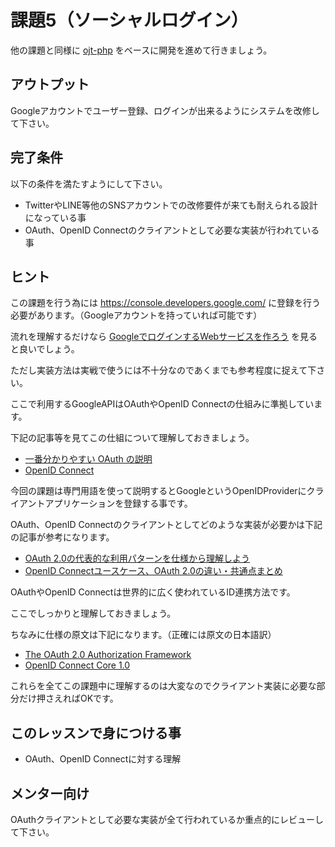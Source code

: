 # 課題5（ソーシャルログイン）

他の課題と同様に [ojt-php](https://github.com/keitakn/ojt-php) をベースに開発を進めて行きましょう。

## アウトプット

Googleアカウントでユーザー登録、ログインが出来るようにシステムを改修して下さい。

## 完了条件

以下の条件を満たすようにして下さい。

- TwitterやLINE等他のSNSアカウントでの改修要件が来ても耐えられる設計になっている事
- OAuth、OpenID Connectのクライアントとして必要な実装が行われている事

## ヒント

この課題を行う為には https://console.developers.google.com/ に登録を行う必要があります。（Googleアカウントを持っていれば可能です）

流れを理解するだけなら [GoogleでログインするWebサービスを作ろう](https://dotinstall.com/lessons/google_connect_php_v2) を見ると良いでしょう。

ただし実装方法は実戦で使うには不十分なのであくまでも参考程度に捉えて下さい。

ここで利用するGoogleAPIはOAuthやOpenID Connectの仕組みに準拠しています。

下記の記事等を見てこの仕組について理解しておきましょう。

- [一番分かりやすい OAuth の説明](https://qiita.com/TakahikoKawasaki/items/e37caf50776e00e733be)
- [OpenID Connect](https://qiita.com/TakahikoKawasaki/items/498ca08bbfcc341691fe)

今回の課題は専門用語を使って説明するとGoogleというOpenIDProviderにクライアントアプリケーションを登録する事です。

OAuth、OpenID Connectのクライアントとしてどのような実装が必要かは下記の記事が参考になります。

- [OAuth 2.0の代表的な利用パターンを仕様から理解しよう](https://www.buildinsider.net/enterprise/openid/oauth20)
- [OpenID Connectユースケース、OAuth 2.0の違い・共通点まとめ](https://www.buildinsider.net/enterprise/openid/connect)

OAuthやOpenID Connectは世界的に広く使われているID連携方法です。

ここでしっかりと理解しておきましょう。

ちなみに仕様の原文は下記になります。（正確には原文の日本語訳）

- [The OAuth 2.0 Authorization Framework](https://openid-foundation-japan.github.io/rfc6749.ja.html)
- [OpenID Connect Core 1.0](https://openid-foundation-japan.github.io/openid-connect-core-1_0.ja.html)

これらを全てこの課題中に理解するのは大変なのでクライアント実装に必要な部分だけ押さえればOKです。

## このレッスンで身につける事

- OAuth、OpenID Connectに対する理解

## メンター向け

OAuthクライアントとして必要な実装が全て行われているか重点的にレビューして下さい。
